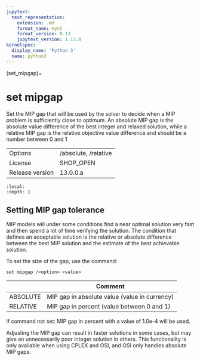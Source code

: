 ```yaml
---
jupytext:
  text_representation:
    extension: .md
    format_name: myst
    format_version: 0.13
    jupytext_version: 1.13.8
kernelspec:
  display_name: 'Python 3'
  name: python3
---
```


(set_mipgap)=
# set mipgap
Set the MIP gap that will be used by the solver to decide when a MIP problem is sufficiently close to optimum. An absolute MIP gap is the absolute value difference of the best integer and relaxed solution, while a relative MIP gap is the relative objective value difference and should be a number between 0 and 1

|   |   |
|---|---|
|Options|/absolute, /relative|
|License|SHOP_OPEN|
|Release version|13.0.0.a|

```{contents}
:local:
:depth: 1
```

## Setting MIP gap tolerance
MIP models will under some conditions find a near optimal solution very fast and then spend a lot of time verifying the solution. The condition that defines an acceptable solution is the relative or absolute difference between the best MIP solution and the estimate of the best achievable solution.

To set the size of the gap, use the command:
```
set mipgap /<option> <value>
```

|<option>|Comment|
|---|---|
|ABSOLUTE|MIP gap in absolute value (value in currency)|
|RELATIVE|MIP gap in percent (value between 0 and 1)|

If command not set: MIP gap in percent with a value of 1.0e-4 will be used.

Adjusting the MIP gap can result in faster solutions in some cases, but may give an unnecessarily poor integer solution in others. This functionality is only available when using CPLEX and OSI, and OSI only handles absolute MIP gaps.



